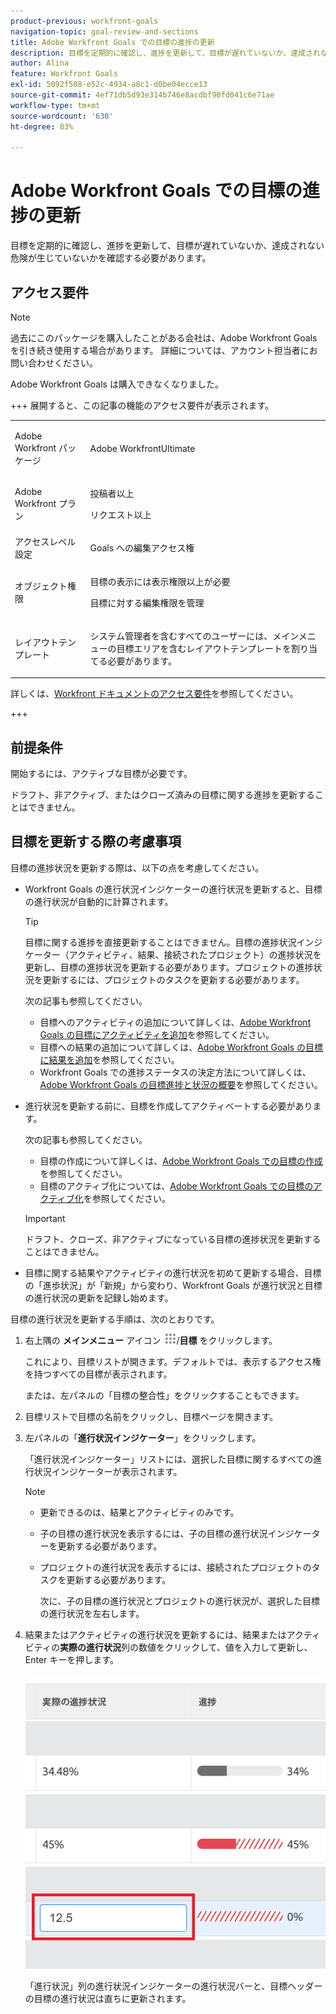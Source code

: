 ```yaml
---
product-previous: workfront-goals
navigation-topic: goal-review-and-sections
title: Adobe Workfront Goals での目標の進捗の更新
description: 目標を定期的に確認し、進捗を更新して、目標が遅れていないか、達成されない危険が生じていないかを確認する必要があります。
author: Alina
feature: Workfront Goals
exl-id: 5092f508-e52c-4934-a8c1-d0be04ecce13
source-git-commit: 4ef71db5d93e314b746e8acdbf90fd041c6e71ae
workflow-type: tm+mt
source-wordcount: '630'
ht-degree: 83%

---
```


# Adobe Workfront Goals での目標の進捗の更新

<!-- Audited for P&P only: 10/2025-->

目標を定期的に確認し、進捗を更新して、目標が遅れていないか、達成されない危険が生じていないかを確認する必要があります。

<!--And: take this last sentence ^^ out when you update this for goal redesign production.-->

## アクセス要件

>[!NOTE]
>
>過去にこのパッケージを購入したことがある会社は、Adobe Workfront Goals を引き続き使用する場合があります。 詳細については、アカウント担当者にお問い合わせください。
>
>Adobe Workfront Goals は購入できなくなりました。

+++ 展開すると、この記事の機能のアクセス要件が表示されます。 

<table style="table-layout:auto">
<col>
</col>
<col>
</col>
<tbody>
 <tr>
  <td> <p>Adobe Workfront パッケージ</p> </td> 
   <td> 
   <p>Adobe WorkfrontUltimate</p>
   </td> 
  </tr>
 <tr>
 <td role="rowheader">Adobe Workfront プラン</td>
 <td>
 <p>投稿者以上</p>
<p>リクエスト以上</p></td>
 </tr>
  <tr>
 <td role="rowheader">アクセスレベル設定</td>
 <td> <p>Goals への編集アクセス権</p> </td>
 </tr>
 <tr data-mc-conditions="">
 <td role="rowheader">オブジェクト権限</td>
 <td>
  <div>
  <p>目標の表示には表示権限以上が必要</p>
  <p>目標に対する編集権限を管理</p>
  </div> </td>
 </tr>
<tr>
   <td role="rowheader"><p>レイアウトテンプレート</p></td>
   <td> <p>システム管理者を含むすべてのユーザーには、メインメニューの目標エリアを含むレイアウトテンプレートを割り当てる必要があります。 </p>  
</td>
  </tr>
</tbody>
</table>

詳しくは、[Workfront ドキュメントのアクセス要件](/help/quicksilver/administration-and-setup/add-users/access-levels-and-object-permissions/access-level-requirements-in-documentation.md)を参照してください。

+++

<!--Old:

<table style="table-layout:auto">
<col>
</col>
<col>
</col>
<tbody>
 <tr> 
   <td role="rowheader">Adobe Workfront plan*</td> 
   <td> 
   <p>For the new plan and license structure:
  <ul><li>An Ultimate plan </li></ul>
   </p>
<p>For the current plan and license structure: 
<ul><li> A Pro or higher </li>
  <li>An Adobe Workfront Goals license in addition to a Workfront license.</li></ul></p>
   </td> 
  </tr>
 <tr>
 <td role="rowheader">Adobe Workfront license*</td>
 <td>
 <p>New license: Contributor or higher</p>
 Or
 <p>Current license: Request or higher</p> <p>For more information, see <a href="../../administration-and-setup/add-users/access-levels-and-object-permissions/wf-licenses.md" class="MCXref xref">Adobe Workfront licenses overview</a>.</p> </td>
 </tr>
 <tr>
 <td role="rowheader">Product*</td>
 <td>
   <p> New product requirement: Workfront</p>
   Or
   <p>Current product requirement: In addition to a Workfront license, you must purchase a license for Adobe Workfront Goals. </p> <p>For information, see <a href="../../workfront-goals/goal-management/access-needed-for-wf-goals.md" class="MCXref xref">Requirements to use Workfront Goals</a>. </p> </td>
 </tr>
 <tr>
 <td role="rowheader">Access level</td>
 <td> <p>Edit access to Goals</p></td>
 </tr>
 <tr data-mc-conditions="">
 <td role="rowheader">Object permissions</td>
 <td>
  <div>
  <p>View or higher permissions to the goal to view it</p>
  <p>Manage permissions to the goal to edit it</p>
  <p>For information about sharing goals, see <a href="../../workfront-goals/workfront-goals-settings/share-a-goal.md" class="MCXref xref">Share a goal in Workfront Goals</a>. </p>
  </div> </td>
 </tr>
<tr>
   <td role="rowheader"><p>Layout template</p></td>
   <td> <p>All users, including Workfront administrators,  must be assigned a layout template that includes the Goals area in the Main Menu. </p>  
</td>
  </tr>
</tbody>
</table>-->

## 前提条件

開始するには、アクティブな目標が必要です。

ドラフト、非アクティブ、またはクローズ済みの目標に関する進捗を更新することはできません。

## 目標を更新する際の考慮事項

目標の進捗状況を更新する際は、以下の点を考慮してください。

* Workfront Goals の進行状況インジケーターの進行状況を更新すると、目標の進行状況が自動的に計算されます。

  >[!TIP]
  >
  >目標に関する進捗を直接更新することはできません。目標の進捗状況インジケーター（アクティビティ、結果、接続されたプロジェクト）の進捗状況を更新し、目標の進捗状況を更新する必要があります。プロジェクトの進捗状況を更新するには、プロジェクトのタスクを更新する必要があります。

  次の記事も参照してください。

   * 目標へのアクティビティの追加について詳しくは、[Adobe Workfront Goals の目標にアクティビティを追加](../../workfront-goals/results-and-activities/add-activities-to-goals.md)を参照してください。
   * 目標への結果の追加について詳しくは、[Adobe Workfront Goals の目標に結果を追加](../../workfront-goals/results-and-activities/add-results-to-goals.md)を参照してください。
   * Workfront Goals での進捗ステータスの決定方法について詳しくは、[Adobe Workfront Goals の目標進捗と状況の概要](../../workfront-goals/goal-management/calculate-goal-progress.md)を参照してください。

* 進行状況を更新する前に、目標を作成してアクティベートする必要があります。

  次の記事も参照してください。

   * 目標の作成について詳しくは、[Adobe Workfront Goals での目標の作成](../../workfront-goals/goal-management/create-goals.md)を参照してください。
   * 目標のアクティブ化については、[Adobe Workfront Goals での目標のアクティブ化](../../workfront-goals/goal-management/activate-goals.md)を参照してください。

  >[!IMPORTANT]
  >
  >ドラフト、クローズ、非アクティブになっている目標の進捗状況を更新することはできません。

* 目標に関する結果やアクティビティの進行状況を初めて更新する場合、目標の「進歩状況」が「新規」から変わり、Workfront Goals が進行状況と目標の進行状況の更新を記録し始めます。

<!--

## Update goal progress by using Check-in in the Production environment

>[!IMPORTANT]
>
> <span class="preview"> The Check-in functionality has been removed from the Preview environment and will be removed from Workfront Goals with the 23.1 release. See the [Update goal progress in the Preview environment](#update-goal-progress-in-the-preview-environment) section in this article to update goal progress in Preview. </span>


You can check in on goals at the individual goal level, or you can check in on multiple goals from the Check-in section of Workfront Goals.

* [Update individual goals](#update-individual-goals) 
* [Update goals in the Check-in section](#update-goals-in-the-check-in-section)

### Update individual goals {#update-individual-goals}

When you check in on a goal at the goal level, you can update the progress of the results and activities that are assigned to you or other users.

For information about how to update additional information about results and activities, see [Edit results and activities in Adobe Workfront Goals](../../workfront-goals/results-and-activities/edit-results-and-activities.md).

1. Click the **Main Menu** icon ![Main Menu icon](assets/main-menu-icon.png) > **Goals** in the upper-right corner.

   (!-- Add this when Shell is available to all: or (if available), click the **Main Menu** icon ![Main menu icon](../goal-review-and-workfront-goals-sections/assets/three-line-main-menu-icon.png) in the upper-left corner)
   --)

   This opens the Workfront Goals area.

   All goals display by default. 

1. (Optional) Click any of the following sections in the left panel to access a list of goals:

   * Goal Alignment 
   * Pulse 
   * Check-in

   Or

   From the Goal List, click the name of a goal to open the **Goal Details** panel on the right.

   >[!TIP]
   >
   >You must have Edit access to Goals in your Access Level to view the Check-in section or the Check in button.

1. Click **Check in**.

   ![Check in link](assets/check-in-link-inside-goal-details-highlighted-350x156.png)

   The progress of results and activities becomes editable.

1. Update the current progress on each of the results. Depending on what type of result you selected, you can do one of the following:

   * Update the quantity 
   * Update the currency amount
   * Update the percent complete

1. Update the percent complete on the Manual progress bar activity.

   >[!TIP]
   >
   >When you add projects as activities to your goals, you cannot manually update projects at the goal level. Workfront automatically updates project progress based on the project of their tasks. When the project percent complete updates in Workfront, the goal progress associated with the project also updates automatically.

1. Click **Back to Summary** to return to the Goal Details panel.

   Your goal progress updates as you update the results and activities of your goal. 

1. Click the **X icon** in the upper-right corner of the Goal Details panel to close it.

### Update goals in the Check-in section {#update-goals-in-the-check-in-section}

You can use the Check-in section to check in on goals when you want to quickly provide updates for several goals at the same time.

>[!TIP]
>
>You can access the Check-in section from any of the following sections:
>
>* Goal List 
>* Goal Alignment 
>* Pulse 
>

When you check in on a goal in the Check-in section, you can update the progress of the results and activities that are assigned only to you. You cannot update the progress of results and activities that are assigned to other users in this section.

1. Click the **Main Menu** icon ![Main Menu icon](assets/main-menu-icon.png) > **Goals** in the upper-right corner.

   (!-- Add this when Shell is available to all: or (if available), click the **Main Menu** icon ![Main menu icon](../goal-review-and-workfront-goals-sections/assets/three-line-main-menu-icon.png) in the upper-left corner)
   --)

   This opens the Workfront Goals area and the Goal List section displays by default. 

1. Click Check-in in the left panel.

   Or

   (Conditional) If you are in the Goal List, Goal Alignment, or Pulse sections, click the **Check in** button in the upper-right of the screen. This opens the Check-in section.

   ![Check in button](assets/check-in-button-highlighted-350x102.png)

   Goals display in a list and results and activities are listed under each goal.

   ![Check in page](assets/check-in-page-with-show-all-aligned-goals-link-350x178.png)

1. (Optional) Click **Show all results**, **Show all activities**, or **Show all aligned goals** to the far right of the goal name to display all results, activities, and aligned goals of a goal whose progress you want to update.

   >[!CAUTION]
   >
   >You cannot directly update aligned goals, but you can update their results and activities.

1. Update the current progress on each of the results assigned to you. Depending on what type of result you selected, you can do one of the following:

   * Update the quantity 
   * Update the currency amount
   * Update the percent complete

   The result and the goal progress updated automatically and you receive a confirmation of your changes.

1. Update the percent complete on your Manual progress bar activity.

   >[!TIP]
   >
   >When you add projects as activities to your goals, you cannot manually update projects at the goal level. Workfront automatically updates project progress based on the project of their tasks. When the project percent complete updates in Workfront, the goal progress associated with the project also updates automatically.

   The activity and the goal progress updated automatically and you receive a confirmation of your changes.

1. (Optional) Add a comment for your goal, then click **Post** to save your comment.

-->

目標の進行状況を更新する手順は、次のとおりです。

1. 右上隅の **メインメニュー** アイコン ![&#x200B; メインメニューアイコン &#x200B;](assets/main-menu-icon.png)/**目標** をクリックします。

   <!-- Add this when Shell is available to all: or (if available), click the **Main Menu** icon ![Main menu icon](../goal-review-and-workfront-goals-sections/assets/three-line-main-menu-icon.png) in the upper-left corner)
   -->

   これにより、目標リストが開きます。デフォルトでは、表示するアクセス権を持つすべての目標が表示されます。

   または、左パネルの「目標の整合性」をクリックすることもできます。

1. 目標リストで目標の名前をクリックし、目標ページを開きます。
1. 左パネルの「**進行状況インジケーター**」をクリックします。

   「進行状況インジケーター」リストには、選択した目標に関するすべての進行状況インジケーターが表示されます。

   >[!NOTE]
   >
   >  * 更新できるのは、結果とアクティビティのみです。
   >  * 子の目標の進行状況を表示するには、子の目標の進行状況インジケーターを更新する必要があります。
   >  * プロジェクトの進行状況を表示するには、接続されたプロジェクトのタスクを更新する必要があります。
   >   
   >    次に、子の目標の進行状況とプロジェクトの進行状況が、選択した目標の進行状況を左右します。


1. 結果またはアクティビティの進行状況を更新するには、結果またはアクティビティの&#x200B;**実際の進行状況**&#x200B;列の数値をクリックして、値を入力して更新し、Enter キーを押します。

   ![&#x200B; 実際の進捗状況 &#x200B;](assets/actual-progress-result-updating-highlighted-unshimmed.png)

   「進行状況」列の進行状況インジケーターの進行状況バーと、目標ヘッダーの目標の進行状況は直ちに更新されます。

